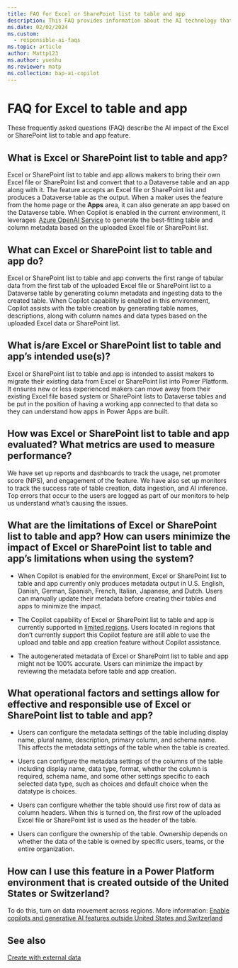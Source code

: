 ```yaml
---
title: FAQ for Excel or SharePoint list to table and app
description: This FAQ provides information about the AI technology that's used in Excel to table and app. This FAQ also includes key considerations and details about how AI is used, how it was tested and evaluated, and any specific limitations.
ms.date: 02/02/2024
ms.custom: 
  - responsible-ai-faqs
ms.topic: article
author: Mattp123
ms.author: yueshu
ms.reviewer: matp
ms.collection: bap-ai-copilot
---
```

# FAQ for Excel to table and app

These frequently asked questions (FAQ) describe the AI impact of the Excel or SharePoint list to table and app feature.

## What is Excel or SharePoint list to table and app?

Excel or SharePoint list to table and app allows makers to bring their own Excel file or SharePoint list and convert that to a Dataverse table and an app along with it. The feature accepts an Excel file or SharePoint list and produces a Dataverse table as the output. When a maker uses the feature from the home page or the **Apps** area, it can also generate an app based on the Dataverse table. When Copilot is enabled in the current environment, it leverages  [Azure OpenAI Service](/azure/ai-services/openai/overview) to generate the best-fitting table and column metadata based on the uploaded Excel file or SharePoint list.

## What can Excel or SharePoint list to table and app do?  

Excel or SharePoint list to table and app converts the first range of tabular data from the first tab of the uploaded Excel file or SharePoint list to a Dataverse table by generating column metadata and ingesting data to the created table. When Copilot capability is enabled in this environment, Copilot assists with the table creation by generating table names, descriptions, along with column names and data types based on the uploaded Excel data or SharePoint list.  

## What is/are Excel or SharePoint list to table and app’s intended use(s)?

Excel or SharePoint list to table and app is intended to assist makers to migrate their existing data from Excel or SharePoint list into Power Platform. It ensures new or less experienced makers can move away from their existing Excel file based system or SharePoint lists to Dataverse tables and be put in the position of having a working app connected to that data so they can understand how apps in Power Apps are built.

## How was Excel or SharePoint list to table and app evaluated? What metrics are used to measure performance?

We have set up reports and dashboards to track the usage, net promoter score (NPS), and engagement of the feature. We have also set up monitors to track the success rate of table creation, data ingestion, and AI inference. Top errors that occur to the users are logged as part of our monitors to help us understand what’s causing the issues.  

## What are the limitations of Excel or SharePoint list to table and app? How can users minimize the impact of Excel or SharePoint list to table and app’s limitations when using the system?

- When Copilot is enabled for the environment, Excel or SharePoint list to table and app currently only produces metadata output in U.S. English, Danish, German, Spanish, French, Italian, Japanese, and Dutch. Users can manually update their metadata before creating their tables and apps to minimize the impact.  

- The Copilot capability of Excel or SharePoint list to table and app is currently supported in [limited regions](#how-can-i-use-this-feature-in-a-power-platform-environment-that-is-created-outside-of-the-united-states-or-switzerland). Users located in regions that don’t currently support this Copilot feature are still able to use the upload and table and app creation feature without Copilot assistance.  

- The autogenerated metadata of Excel or SharePoint list to table and app might not be 100% accurate. Users can minimize the impact by reviewing the metadata before table and app creation.

## What operational factors and settings allow for effective and responsible use of Excel or SharePoint list to table and app?

- Users can configure the metadata settings of the table including display name, plural name, description, primary column, and schema name. This affects the metadata settings of the table when the table is created.  

- Users can configure the metadata settings of the columns of the table including display name, data type, format, whether the column is required, schema name, and some other settings specific to each selected data type, such as choices and default choice when the datatype is choices.  

- Users can configure whether the table should use first row of data as column headers. When this is turned on, the first row of the uploaded Excel file or SharePoint list is used as the header of the table.  

- Users can configure the ownership of the table. Ownership depends on whether the data of the table is owned by specific users, teams, or the entire organization.

## How can I use this feature in a Power Platform environment that is created outside of the United States or Switzerland?

To do this, turn on data movement across regions. More information: [Enable copilots and generative AI features outside United States and Switzerland](https://go.microsoft.com/fwlink/?linkid=2244595)

## See also

[Create with external data](../data-platform/create-edit-entities-portal.md#create-with-external-data)